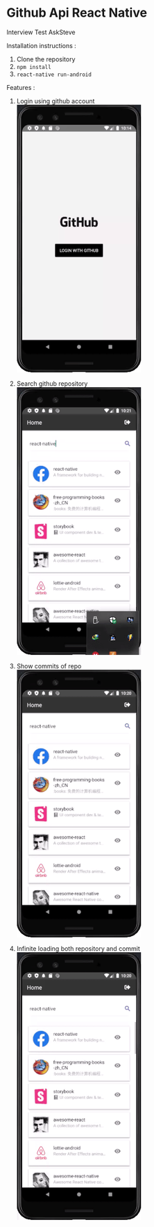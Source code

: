 # Github Api React Native
Interview Test AskSteve

Installation instructions :
1. Clone the repository
2. ``npm install``
3. ``react-native run-android``

Features :
1. Login using github account <br/>
![Login Feature](gifs/login.gif)

2. Search github repository <br/>
![Login Feature](gifs/search.gif)

3. Show commits of repo <br/>
![Login Feature](gifs/detail.gif)

4. Infinite loading both repository and commit <br/>
![Login Feature](gifs/load-more-repo.gif)
